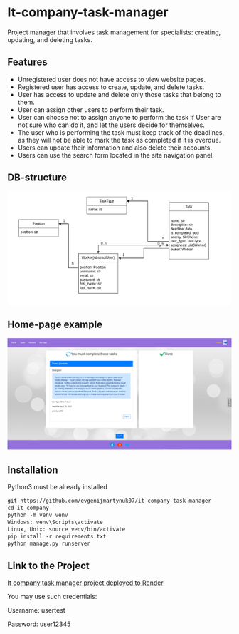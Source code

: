 # It-company-task-manager

Project manager that involves task management for specialists: creating, updating, and deleting tasks.

## Features
* Unregistered user does not have access to view website pages.
* Registered user has access to create, update, and delete tasks.
* User has access to update and delete only those tasks that belong to them.
* User can assign other users to perform their task.
* User can choose not to assign anyone to perform the task if User are not sure who can do it, and let the users decide for themselves.
* The user who is performing the task must keep track of the deadlines, as they will not be able to mark the task as completed if it is overdue.
* Users can update their information and also delete their accounts.
* Users can use the search form located in the site navigation panel.

## DB-structure

![DB_structure](db_structure.png)


## Home-page example

![DB_structure](home.png)


## Installation

Python3 must be already installed

```shell
git https://github.com/evgenijmartynuk07/it-company-task-manager
cd it_company
python -m venv venv
Windows: venv\Scripts\activate
Linux, Unix: source venv/bin/activate
pip install -r requirements.txt
python manage.py runserver
```


## Link to the Project

[It company task manager project deployed to Render](https://it-manager-project.onrender.com/)

You may use such credentials:

Username: usertest

Password: user12345
